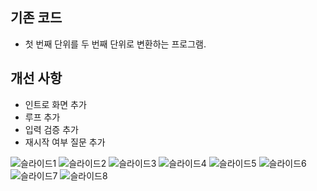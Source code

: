 ## 기존 코드
* 첫 번째 단위를 두 번째 단위로 변환하는 프로그램.

## 개선 사항
* 인트로 화면 추가
* 루프 추가
* 입력 검증 추가
* 재시작 여부 질문 추가


![슬라이드1](https://github.com/Mr-Forger/GP/assets/46594567/44262b58-0be3-46dc-bf10-e2e374c22488)
![슬라이드2](https://github.com/Mr-Forger/GP/assets/46594567/d7be10bd-ff46-481d-9863-5f5dac7a92b8)
![슬라이드3](https://github.com/Mr-Forger/GP/assets/46594567/0c9bd3e9-0fbb-4e92-b7cf-475901915d81)
![슬라이드4](https://github.com/Mr-Forger/GP/assets/46594567/2a02f376-a1fe-491d-90ed-1260c18f2c90)
![슬라이드5](https://github.com/Mr-Forger/GP/assets/46594567/b1a22c22-8a80-4cb0-98da-d5e0bbcccec0)
![슬라이드6](https://github.com/Mr-Forger/GP/assets/46594567/3623524f-88da-476e-a908-4973c58728cb)
![슬라이드7](https://github.com/Mr-Forger/GP/assets/46594567/e747261e-99b1-45e9-b9ed-1ef5d5acde59)
![슬라이드8](https://github.com/Mr-Forger/GP/assets/46594567/cd58f2d8-7f66-42ff-8510-b3f3d2539f4c)